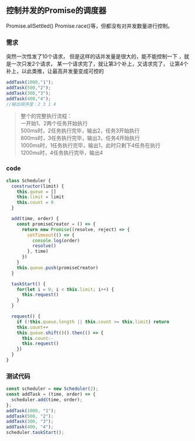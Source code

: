 ## 控制并发的Promise的调度器

Promise.allSettled() Promise.race()等，但都没有对并发数量进行控制。

### 需求

突然一次性发了10个请求，
但是这样的话并发量是很大的，能不能控制一下 ，就是一次只发2个请求，
某一个请求完了，就让第3个补上，又请求完了，
让第4个补上，以此类推，让最高并发量变成可控的

```js
addTask(1000,"1");
addTask(500,"2");
addTask(300,"3");
addTask(400,"4");
//输出顺序是：2 3 1 4
```
> 整个的完整执行流程：  
> 一开始1、2两个任务开始执行  
>500ms时，2任务执行完毕，输出2，任务3开始执行  
>800ms时，3任务执行完毕，输出3，任务4开始执行  
>1000ms时，1任务执行完毕，输出1，此时只剩下4任务在执行  
>1200ms时，4任务执行完毕，输出4  

### code
```js
class Scheduler {
  constructor(limit) {
    this.queue = []
    this.limit = limit
    this.count = 0
  }

  add(time, order) {
    const promiseCreator = () => {
      return new Promise((resolve, reject) => {
        setTimeout(() => {
          console.log(order)
          resolve()
        }, time)
      })
    }
    this.queue.push(promiseCreator)
  }

  taskStart() {
    for(let i = 0; i < this.limit; i++) {
      this.request()
    }
  }

  request() {
    if (!this.queue.length || this.count >= this.limit) return
    this.count++
    this.queue.shift()().then(() => {
      this.count--
      this.request()
    })
  }
}
```
### 测试代码
```js
const scheduler = new Scheduler(2);
const addTask = (time, order) => {
  scheduler.add(time, order);
};
addTask(1000, "1");
addTask(500, "2");
addTask(300, "3");
addTask(400, "4");
scheduler.taskStart();
```
